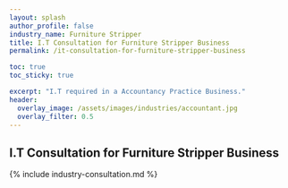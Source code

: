 ```yaml
---
layout: splash 
author_profile: false 
industry_name: Furniture Stripper
title: I.T Consultation for Furniture Stripper Business
permalink: /it-consultation-for-furniture-stripper-business

toc: true
toc_sticky: true

excerpt: "I.T required in a Accountancy Practice Business."
header:
  overlay_image: /assets/images/industries/accountant.jpg
  overlay_filter: 0.5 
---
```


## I.T Consultation for Furniture Stripper Business

{% include industry-consultation.md %}
